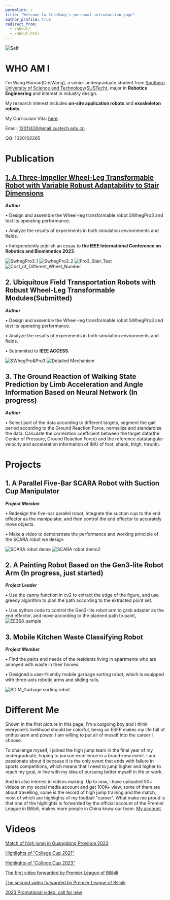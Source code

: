 ```yaml
---
permalink: /
title: "Welcome to CrisWang's personal introduction page"
author_profile: true
redirect_from: 
  - /about/
  - /about.html
---
```




![Self](Self.png)


WHO AM I
===
I'm Wang Haoran(CrisWang), a senior undergraduate student from [Southern University of Science and Technology(SUSTech)](https://www.sustech.edu.cn), major in **Robotics Engineering** and interest in industry design.

My research interest includes **on-site application robots** and **exoskeleton robots**.

My Curriculum Vita: [here](Haoran_Wang_NOC_CV.pdf).

Email: 12011430@mail.sustech.edu.cn

QQ: 1020102265

Publication
===

[**1. A Three-Impeller Wheel-Leg Transformable Robot with Variable Robust Adaptability to Stair Dimensions**](https://ieeexplore.ieee.org/document/10354942)
---
***Author***

•	Design and assemble the Wheel-leg transformable robot SWhegPro3 and test its operating performance.

•	Analyze the results of experiments in both simulation environments and fields. 

•	Independently publish an essay to **the IEEE International Conference on Robotics and Biomimetics 2023**.

![SwhegPro3_1](SwhegPro3_1.gif) ![SwhegPro3_2](SwhegPro3_2.gif)
![Pro3_Stair_Test](Pro3_Stair_Test.png)
![Cost_of_Different_Wheel_Number](Cost_of_Different_Wheel_Number.png)

**2. Ubiquitous Field Transportation Robots with Robust Wheel-Leg Transformable Modules(Submitted)**
---
***Author***

•	Design and assemble the Wheel-leg transformable robot SWhegPro3 and test its operating performance.

•	Analyze the results of experiments in both simulation environments and fields. 

•	Submmited to **IEEE ACCESS**.

![SWhegPro&Pro3](SWhegPro&Pro3.png)
![Detailed Mechanism](Detailed_Mechanism.png)

**3. The Ground Reaction of Walking State Prediction by Limb Acceleration and Angle Information Based on Neural Network (In progress)**
---
***Author***

•	Select part of the data according to different targets, segment the gait period according to the Ground Reaction Force, normalize and standardize the data. Calculate the correlation coefficient between the target data(the Center of Pressure, Ground Reaction Force) and the reference data(angular velocity and acceleration information of IMU of foot, shank, thigh, thrunk).





Projects
===
**1. A Parallel Five-Bar SCARA Robot with Suction Cup Manipulator**
---
***Project Member***

•	Redesign the five-bar parallel robot, integrate the suction cup to the end effector as the manipulator, and then control the end effector to accurately move objects.

•	Make a video to demonstrate the performance and working principle of the SCARA robot we design.



![SCARA robot demo](SCARA_robot_demo.gif) ![SCARA robot demo2](SCARA_robot_demo2.gif)

**2. A Painting Robot Based on the Gen3-lite Robot Arm (In progress, just started)**
---
***Project Leader***

•	Use the canny function in cv2 to extract the edge of the figure, and use greedy algorithm to plan the path according to the extracted point set.

•	Use python code to control the Gen3-lite robot arm to grab adapter as the end effector, and move according to the planned path to paint, 
![EE368_sample](EE368.png)



**3. Mobile Kitchen Waste Classifying Robot**
---
***Project Member***

•	Find the pains and needs of the residents living in apartments who are annoyed with waste in their homes.

•	Designed a user-friendly mobile garbage sorting robot, which is equipped with three-axis robotic arms and sliding rails.



![SDIM_Garbage sorting robot](SDIM_Garbage_sorting_robot.gif)

Different Me
===
Shown in the first picture in this page, i'm a outgoing boy and i think everyone's livelihood should be colorful, being an ESFP makes my life full of enthusiasm and power. I am willing to put all of meself into the career i choose.

To challenge myself, I joined the high jump team in the final year of my undergraduate, hoping to pursue excellence in a brand-new event. I am passionate about it because it 
is the only event that ends with failure in sports competitions, which means that I need to jump higher and higher to reach my goal, in line with my idea of pursuing better myself in life or work.

And im also interest in videos making. Up to now, i have uploaded 50+ videos on my social media account and get 100K+ view, some of them are about travelling, some is the record of high jump training and the match, most of which are highlights of my football "career". What make me proud is that one of the highlights is forwarded by the official account of the Premier League in Bilibili, makes more people in China know our team. [My account](https://b23.tv/PuBgKcU)


Videos
===
[Match of high jump in Guangdong Province 2023](https://b23.tv/l7CkQUz)

[Highlights of "College Cup 2021"](https://b23.tv/5Hgt3DD)

[Highlights of "College Cup 2023"](https://b23.tv/Dut0e7q)

[The first video forwarded by Premier League of Bilibili](https://b23.tv/2C0f05G)

[The second video forwarded by Premier League of Bilibili](https://b23.tv/Vnc2BWV)

[2023 Promotional video: call for new](https://b23.tv/7Nfu49q)


